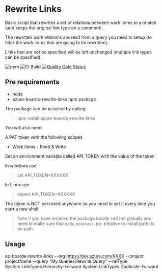# Rewrite Links

Basic script that rewrites a set of relations between work items to a related (and keeps the original link type on a comment).

The rewritten work relations are read from a query you need to setup (to filter the work items that are going to be rewritten).

Links that are not be specified will be left unchanged (multiple link types can be specified).


![npm](https://img.shields.io/npm/v/azure-boards-rewrite-links) ![CI Build](https://github.com/tspascoal/azure-boards-rewrite-links/workflows/Code%20scanning/badge.svg)
[![Quality Gate Status](https://sonarcloud.io/api/project_badges/measure?project=azure-boards-rewrite-links&metric=alert_status)](https://sonarcloud.io/dashboard?id=azure-boards-rewrite-links)

## Pre requirements

* node
* azure-boards-rewrite-links npm package

The package can be installed by calling

> npm install azure-boards-rewrite-links

You will also need

A PAT token with the following scopes

* Work Items - Read & Write

Set an environment variable called API_TOKEN with the value of the token

In windows use
> set API_TOKEN=XXXXXX

In Linux use
> export API_TOKEN=XXXXXX

The token is NOT persisted anywhere so you need to set it every time you start a new shell

> Note if you have installed the package locally and not globally you need to make sure that `node_modules/.bin` (relative to install path) is on path.

## Usage

az-boards-rewrite-links --org https://dev.azure.com/XXXX --project projectName --query "My Queries/Rewrite Query" --relType System.LinkTypes.Hierarchy-Forward System.LinkTypes.Duplicate-Forward


